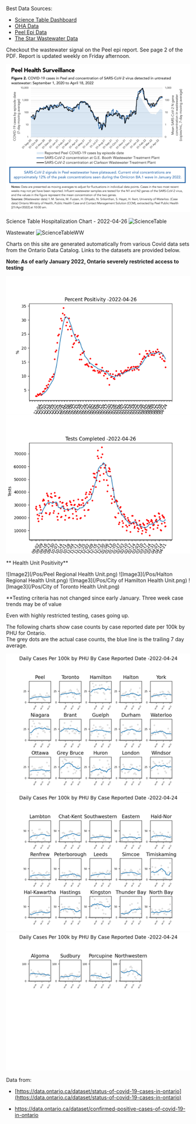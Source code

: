 Best Data Sources:
* [Science Table Dashboard](https://covid19-sciencetable.ca/ontario-dashboard/)
* [OHA Data](https://www.oha.com/news/covid-19-hospital-capacity-update)
* [Peel Epi Data](https://www.peelregion.ca/coronavirus/case-status/)
* [The Star Wastewater Data](https://www.thestar.com/news/gta/2022/03/22/is-covid-surging-or-declining-in-the-gta-use-our-map-to-see-wastewater-trends-for-your-area.html)

Checkout the wastewater signal on the Peel epi report.  See page 2 of the PDF.  Report is updated weekly on Friday afternoon.

![Imageww](/Peel_Wastewater.png)

Science Table Hospitalization Chart - 2022-04-26
![ScienceTable](https://covid19-sciencetable.ca/wp-content/uploads/2022/04/2022-04-26-Daily-COVID-19-Hospitalizations-and-ICU-Occupancy-in-Ontario.png)

Wastewater
![ScienceTableWW](https://covid19-sciencetable.ca/wp-content/uploads/2022/04/2022-04-26-Province-Wide-COVID-19-Wastewater-Signal-in-Ontario.png)

Charts on this site are generated automatically from various Covid data sets from the Ontario Data Catalog.
Links to the datasets are provided below.


<!--
Here you will find plots below for all Ontario Public Health units normalized to daily cases
per 100k.  On linked pages below you will find case counts by age for some of the larger health units
along with charts for licensed child care and school settings. 

* [By Age](/byAge.md)
* [Schools](/schools.md)
* [Licensed Child Care](/LCC.md)

Data from:

* [https://data.ontario.ca/dataset/status-of-covid-19-cases-in-ontario](https://data.ontario.ca/dataset/status-of-covid-19-cases-in-ontario) 

* [https://data.ontario.ca/dataset/confirmed-positive-cases-of-covid-19-in-ontario ](https://data.ontario.ca/dataset/confirmed-positive-cases-of-covid-19-in-ontario) 

* [https://data.ontario.ca/dataset/summary-of-cases-in-schools](https://data.ontario.ca/dataset/summary-of-cases-in-schools)

* [https://data.ontario.ca/dataset/summary-of-cases-in-licensed-child-care-settings](https://data.ontario.ca/dataset/summary-of-cases-in-licensed-child-care-settings)


The following charts show case counts by case reported date per 100k by PHU for Ontario.  
The grey dots are the actual case counts, the blue line is the trailing 7 day average.

-->


**Note:  As of early January 2022, Ontario severely restricted access to testing**

![Image0](/pos.png)
![Image1](/tests.png)

** Health Unit Positivity**

![Image2](/Pos/Peel Regional Health Unit.png)
![Image3](/Pos/Halton Regional Health Unit.png)
![Image3](/Pos/City of Hamilton Health Unit.png)
![Image3](/Pos/City of Toronto Health Unit.png)



**Testing criteria has not changed since early January.  Three week case trends may be of value

Even with highly restricted testing, cases going up.

The following charts show case counts by case reported date per 100k by PHU for Ontario.  
The grey dots are the actual case counts, the blue line is the trailing 7 day average.


![Image1](/PHU/Ontario_Chart1.png)
![Image2](/PHU/Ontario_Chart2.png)
![Image3](/PHU/Ontario_Chart3.png)

Data from:

* [https://data.ontario.ca/dataset/status-of-covid-19-cases-in-ontario](https://data.ontario.ca/dataset/status-of-covid-19-cases-in-ontario) 

* [https://data.ontario.ca/dataset/confirmed-positive-cases-of-covid-19-in-ontario ](https://data.ontario.ca/dataset/confirmed-positive-cases-of-covid-19-in-ontario) 

